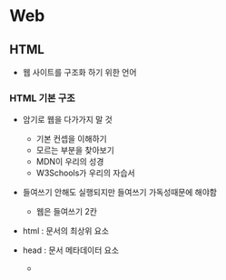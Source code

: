 # Web
## HTML
- 웹 사이트를 구조화 하기 위한 언어

### HTML 기본 구조
- 암기로 웹을 다가가지 말 것
    - 기본 컨셉을 이해하기
    - 모르는 부분을 찾아보기
    - MDN이 우리의 성경
    - W3Schools가 우리의 자습서

- 들여쓰기 안해도 실행되지만 들여쓰기 가독성때문에 해야함
    - 웹은 들여쓰기 2칸

- html : 문서의 최상위 요소
- head : 문서 메타데이터 요소
    - <title> : 브라우저 상단 타이틀
    - <link> : 외부 리소스 연결 요소
    - <style> : CSS 직접 작성
- body : 문서 본문 요소    
    - 실제 화면 구성과 관련된 내용

- HTML의 요소는 태그와 내용으로 구성되어 있다
    - 열었으면 닫아야 한다
    - 모든 내용은 태그로 감싸져 있어야 한다.
    - 여는 태그와 닫는 태그의 쌍을 잘 확인해야함
        - 오류를 반환하는 것이 아닌 그냥 레이아웃이 깨진 상태로 출력되기 때문에 디버깅이 힘들어 질 수 있음

- 속성(attribute)
    - 속성을 통해서 태그의 부가적인 정보를 설정 가능
    - 요소는 속성을 가질 수 있으며, 경로나 크기와 같은 추가적인 정보를 제공
    - 요소의 시작 태그에 작성하며 보통 이름과 값이 하나의 쌍으로 존재
    - 태그ㅡ와 상관없이 사용 가능한 속성(HTML global attribute)rk dlTdma
        - 모든 HTML 요소가 공통으로 사용할 수 있는 대표적인 속성
        - 몇몇 요소에는 아무 효과가 없을 수 있음
            - id : 문서 전체에서 유일한 고유 식별자 지정
            - class : 공백으로 구성된 해당 요소의 클래스의 목록
            - style : inline 스타일

- form
    - 사용자의 정보를 제출하기 위한 영역

- input 
    - 다양한 타입을 가지는 입력 데이터 유형과 위젯이 제공됨
    
- input label
    - label을 클릭하여 input 자체의 초점을 맞추거나 활성화 시킬 수 있음
    - 사용자는 선택할 수 잇는 영역이 늘어나 웹/모바일 환경에서 편하게 사용 가능
    - label과 input 입력의 관계가 시각적 뿐만 아니라 화면리더기에서도 label울 읽어 쉽게 내용을 확인 할 수 있도록 함
    - <input>에 id 속성을, <label>에는 for 속성을 활용하여 상호 연관을 시킴

- input 여러가지 유형들
    - label로 선택에 대한 항목을 작성하고 항목으로 선택할 수 있는 input을 제공

## CSS
- 스타일을 지정하기 위한 언어
    - 선택하고 지정한다
```CSS
h1{
    color:blue; 
    font-size:15px;
}
```
- 선택자
- 선언
- 속성
- 값

### CSS 정의 방법
- 인라인 : 해당 태그 안에 직접 style 속성을 활용
- 내부 참조 : <head> 태그 내에 <style>에 지정
- 외부 참조 : 분리된 CSS 파일을 <head>내 <link>를 통해 불러오기
    - <link rel ="" herf ="파일명">

### CSS with 개발자 도구
- styles : 해당 요소에 선언된 모든 CSS
- computed : 해당 요소에 최종 계산된 CSS

### CSS selector
- CSS 구문 : 용어 정리
- 선택자 유형
- 기본 선택자
    - 전체 선택자(*), 요소(tag) 선택자
    - 클래스(class) 선택자, 아이디(id) 선택자, 속성(attr) 선택자

- 결합자
    - 자손 결합자, 자식 결합자

- 요소 선택자
    - HTML 태그를 직접 선택

- class와 id의 차이
    - 클래스는 마침표 문자로 시작하며 해당 클래스가 적용된 항목을 선택
    - 아이디 선택자는 #으로 시작하며, 해당 아이디가 적용된 항목을 선택
        - 일반적으로 하나의 문서에 1번만 사용.여러 번 사용해도 동작하지만 단일 id 사용을 권장

- CSS 적용 우선순위
    1. 중요도 - 사용 시 주의
        - !important : 거의 치트키, 나머지 다 무시하고 이것을 적용
    2. 우선 순위
        - 인라인 > id > class, 속성 > 요소

### CSS 상속
- 속성 중에서는 상속이 되는 것과 상속이 되지 않는 것이 있다.
- MDN에서 상속이 되는거 확인하기ㄴ



